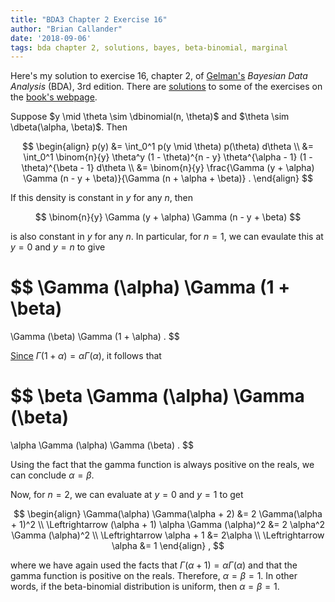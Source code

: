 ```yaml
---
title: "BDA3 Chapter 2 Exercise 16"
author: "Brian Callander"
date: '2018-09-06'
tags: bda chapter 2, solutions, bayes, beta-binomial, marginal
---
```


Here's my solution to exercise 16, chapter 2, of [Gelman's](https://andrewgelman.com/) *Bayesian Data Analysis* (BDA), 3rd edition. There are [solutions](http://www.stat.columbia.edu/~gelman/book/solutions.pdf) to some of the exercises on the [book's webpage](http://www.stat.columbia.edu/~gelman/book/).

<!--more-->

<div style="display:none">
  $\DeclareMathOperator{\dbinomial}{binomial}
   \DeclareMathOperator{\dbern}{Bernoulli}
   \DeclareMathOperator{\dpois}{Poisson}
   \DeclareMathOperator{\dnorm}{normal}
   \DeclareMathOperator{\dcauchy}{Cauchy}
   \DeclareMathOperator{\dgamma}{gamma}
   \DeclareMathOperator{\invlogit}{invlogit}
   \DeclareMathOperator{\logit}{logit}
   \DeclareMathOperator{\dbeta}{beta}$
</div>


Suppose $y \mid \theta \sim \dbinomial(n, \theta)$ and $\theta \sim \dbeta(\alpha, \beta)$. Then

$$
\begin{align}
  p(y)
  &=
  \int_0^1 p(y \mid \theta) p(\theta) d\theta
  \\
  &=
  \int_0^1 \binom{n}{y} \theta^y (1 - \theta)^{n - y} \theta^{\alpha - 1} (1 - \theta)^{\beta - 1} d\theta
  \\
  &=
  \binom{n}{y} \frac{\Gamma (y + \alpha) \Gamma (n - y + \beta)}{\Gamma (n + \alpha + \beta)}
.
\end{align}
$$

If this density is constant in $y$ for any $n$, then 

$$
\binom{n}{y} \Gamma (y + \alpha) \Gamma (n - y + \beta) 
$$

is also constant in $y$ for any $n$. In particular, for $n = 1$, we can evaulate this at $y = 0$ and $y = n$ to give

$$
\Gamma (\alpha) \Gamma (1 + \beta) 
=
\Gamma (\beta) \Gamma (1 + \alpha) 
.
$$

[Since](https://en.wikipedia.org/wiki/Gamma_function) $\Gamma (1 + \alpha) = \alpha \Gamma(\alpha)$, it follows that

$$
\beta \Gamma (\alpha) \Gamma (\beta)
=
\alpha \Gamma (\alpha) \Gamma (\beta)
.
$$

Using the fact that the gamma function is always positive on the reals, we can conclude $\alpha = \beta$.

Now, for $n = 2$, we can evaluate at $y = 0$ and $y = 1$ to get

$$
\begin{align}
\Gamma(\alpha) \Gamma(\alpha + 2)
&=
2 \Gamma(\alpha + 1)^2
\\
\Leftrightarrow
(\alpha + 1) \alpha \Gamma (\alpha)^2
&=
2 \alpha^2 \Gamma (\alpha)^2
\\
\Leftrightarrow
\alpha + 1 
&= 
2\alpha
\\
\Leftrightarrow
\alpha 
&=
1
\end{align}
,
$$

where we have again used the facts that $\Gamma(\alpha + 1) = \alpha \Gamma(\alpha)$ and that the gamma function is positive on the reals. Therefore, $\alpha = \beta = 1$. In other words, if the beta-binomial distribution is uniform, then $\alpha = \beta = 1$.

